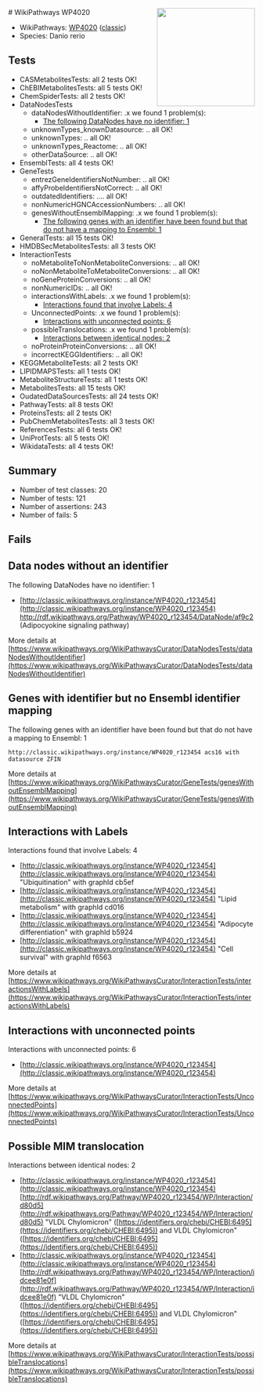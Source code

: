 <img style="float: right; width: 200px" src="https://upload.wikimedia.org/wikipedia/commons/thumb/8/83/Wplogo_with_text_500.png/640px-Wplogo_with_text_500.png" />
# WikiPathways WP4020

* WikiPathways: [WP4020](https://wikipathways.org/pathways/WP4020) ([classic](https://classic.wikipathways.org/instance/WP4020))
* Species: Danio rerio
## Tests
* CASMetabolitesTests: all 2 tests OK!
* ChEBIMetabolitesTests: all 5 tests OK!
* ChemSpiderTests: all 2 tests OK!
* DataNodesTests
    * dataNodesWithoutIdentifier: .x we found 1 problem(s):
        * [The following DataNodes have no identifier: 1](#d2d32fa0)
    * unknownTypes_knownDatasource: .. all OK!
    * unknownTypes: .. all OK!
    * unknownTypes_Reactome: .. all OK!
    * otherDataSource: .. all OK!
* EnsemblTests: all 4 tests OK!
* GeneTests
    * entrezGeneIdentifiersNotNumber: .. all OK!
    * affyProbeIdentifiersNotCorrect: .. all OK!
    * outdatedIdentifiers: .... all OK!
    * nonNumericHGNCAccessionNumbers: .. all OK!
    * genesWithoutEnsemblMapping: .x we found 1 problem(s):
        * [The following genes with an identifier have been found but that do not have a mapping to Ensembl: 1](#40286d83)
* GeneralTests: all 15 tests OK!
* HMDBSecMetabolitesTests: all 3 tests OK!
* InteractionTests
    * noMetaboliteToNonMetaboliteConversions: .. all OK!
    * noNonMetaboliteToMetaboliteConversions: .. all OK!
    * noGeneProteinConversions: .. all OK!
    * nonNumericIDs: .. all OK!
    * interactionsWithLabels: .x we found 1 problem(s):
        * [Interactions found that involve Labels: 4](#630d267b)
    * UnconnectedPoints: .x we found 1 problem(s):
        * [Interactions with unconnected points: 6](#35a61ade)
    * possibleTranslocations: .x we found 1 problem(s):
        * [Interactions between identical nodes: 2](#1c118207)
    * noProteinProteinConversions: .. all OK!
    * incorrectKEGGIdentifiers: .. all OK!
* KEGGMetaboliteTests: all 2 tests OK!
* LIPIDMAPSTests: all 1 tests OK!
* MetaboliteStructureTests: all 1 tests OK!
* MetabolitesTests: all 15 tests OK!
* OudatedDataSourcesTests: all 24 tests OK!
* PathwayTests: all 8 tests OK!
* ProteinsTests: all 2 tests OK!
* PubChemMetabolitesTests: all 3 tests OK!
* ReferencesTests: all 6 tests OK!
* UniProtTests: all 5 tests OK!
* WikidataTests: all 4 tests OK!


## Summary

* Number of test classes: 20
* Number of tests: 121
* Number of assertions: 243
* Number of fails: 5

## Fails

<a name="d2d32fa0" />

## Data nodes without an identifier

The following DataNodes have no identifier: 1

* [http://classic.wikipathways.org/instance/WP4020_r123454](http://classic.wikipathways.org/instance/WP4020_r123454) http://rdf.wikipathways.org/Pathway/WP4020_r123454/DataNode/af9c2 (Adipocyokine
signaling pathway)


More details at [https://www.wikipathways.org/WikiPathwaysCurator/DataNodesTests/dataNodesWithoutIdentifier](https://www.wikipathways.org/WikiPathwaysCurator/DataNodesTests/dataNodesWithoutIdentifier)

<a name="40286d83" />

## Genes with identifier but no Ensembl identifier mapping

The following genes with an identifier have been found but that do not have a mapping to Ensembl: 1
```
http://classic.wikipathways.org/instance/WP4020_r123454 acs16 with datasource ZFIN
```

More details at [https://www.wikipathways.org/WikiPathwaysCurator/GeneTests/genesWithoutEnsemblMapping](https://www.wikipathways.org/WikiPathwaysCurator/GeneTests/genesWithoutEnsemblMapping)

<a name="630d267b" />

## Interactions with Labels

Interactions found that involve Labels: 4

* [http://classic.wikipathways.org/instance/WP4020_r123454](http://classic.wikipathways.org/instance/WP4020_r123454) "Ubiquitination" with graphId cb5ef
* [http://classic.wikipathways.org/instance/WP4020_r123454](http://classic.wikipathways.org/instance/WP4020_r123454) "Lipid
metabolism" with graphId cd016
* [http://classic.wikipathways.org/instance/WP4020_r123454](http://classic.wikipathways.org/instance/WP4020_r123454) "Adipocyte 
differentiation" with graphId b5924
* [http://classic.wikipathways.org/instance/WP4020_r123454](http://classic.wikipathways.org/instance/WP4020_r123454) "Cell survival" with graphId f6563


More details at [https://www.wikipathways.org/WikiPathwaysCurator/InteractionTests/interactionsWithLabels](https://www.wikipathways.org/WikiPathwaysCurator/InteractionTests/interactionsWithLabels)

<a name="35a61ade" />

## Interactions with unconnected points

Interactions with unconnected points: 6

* [http://classic.wikipathways.org/instance/WP4020_r123454](http://classic.wikipathways.org/instance/WP4020_r123454)


More details at [https://www.wikipathways.org/WikiPathwaysCurator/InteractionTests/UnconnectedPoints](https://www.wikipathways.org/WikiPathwaysCurator/InteractionTests/UnconnectedPoints)

<a name="1c118207" />

## Possible MIM translocation

Interactions between identical nodes: 2

* [http://classic.wikipathways.org/instance/WP4020_r123454](http://classic.wikipathways.org/instance/WP4020_r123454) [http://rdf.wikipathways.org/Pathway/WP4020_r123454/WP/Interaction/d80d5](http://rdf.wikipathways.org/Pathway/WP4020_r123454/WP/Interaction/d80d5) "VLDL Chylomicron" ([https://identifiers.org/chebi/CHEBI:6495](https://identifiers.org/chebi/CHEBI:6495)) and 
VLDL Chylomicron" ([https://identifiers.org/chebi/CHEBI:6495](https://identifiers.org/chebi/CHEBI:6495))
* [http://classic.wikipathways.org/instance/WP4020_r123454](http://classic.wikipathways.org/instance/WP4020_r123454) [http://rdf.wikipathways.org/Pathway/WP4020_r123454/WP/Interaction/idcee81e0f](http://rdf.wikipathways.org/Pathway/WP4020_r123454/WP/Interaction/idcee81e0f) "VLDL Chylomicron" ([https://identifiers.org/chebi/CHEBI:6495](https://identifiers.org/chebi/CHEBI:6495)) and 
VLDL Chylomicron" ([https://identifiers.org/chebi/CHEBI:6495](https://identifiers.org/chebi/CHEBI:6495))


More details at [https://www.wikipathways.org/WikiPathwaysCurator/InteractionTests/possibleTranslocations](https://www.wikipathways.org/WikiPathwaysCurator/InteractionTests/possibleTranslocations)

